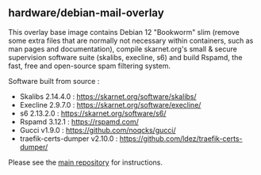 ## hardware/debian-mail-overlay

This overlay base image contains Debian 12 "Bookworm" slim (remove some extra files that are normally not necessary within containers, such as man pages and documentation), compile skarnet.org's small & secure supervision software suite (skalibs, execline, s6) and build Rspamd, the fast, free and open-source spam filtering system.

Software built from source :

* Skalibs 2.14.4.0 : <https://skarnet.org/software/skalibs/>
* Execline 2.9.7.0 : <https://skarnet.org/software/execline/>
* s6 2.13.2.0 : <https://skarnet.org/software/s6/>
* Rspamd 3.12.1 : <https://rspamd.com/>
* Gucci v1.9.0 : <https://github.com/noqcks/gucci/>
* traefik-certs-dumper v2.10.0 : <https://github.com/ldez/traefik-certs-dumper/>

Please see the [main repository](https://github.com/mailserver2/mailserver) for instructions.
